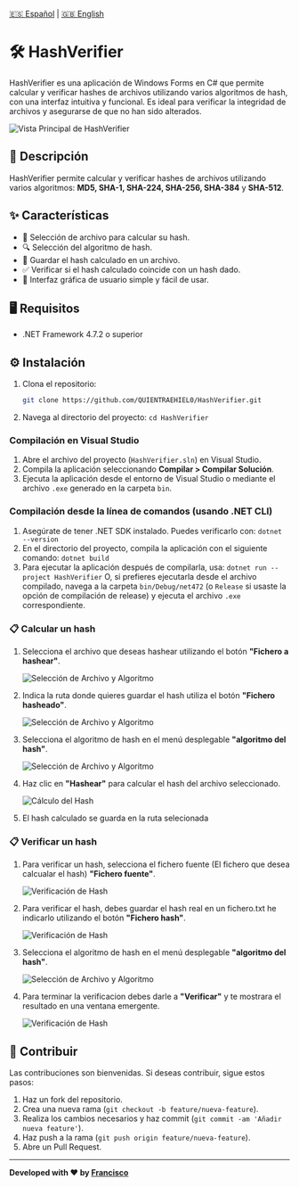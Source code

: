 [🇪🇸 Español](README-ESP.md) | [🇬🇧 English](README.md)
# 🛠️ HashVerifier
HashVerifier es una aplicación de Windows Forms en C# que permite calcular y verificar hashes de archivos utilizando varios algoritmos de hash, con una interfaz intuitiva y funcional. Es ideal para verificar la integridad de archivos y asegurarse de que no han sido alterados.

![Vista Principal de HashVerifier](img/imgPrincipal.png)

## 🚀 Descripción
HashVerifier permite calcular y verificar hashes de archivos utilizando varios algoritmos: **MD5, SHA-1, SHA-224, SHA-256, SHA-384** y **SHA-512**.

## ✨ Características
- 📂 Selección de archivo para calcular su hash.
- 🔍 Selección del algoritmo de hash.
- 💾 Guardar el hash calculado en un archivo.
- ✅ Verificar si el hash calculado coincide con un hash dado.
- 👤 Interfaz gráfica de usuario simple y fácil de usar.

## 🖥️ Requisitos
- .NET Framework 4.7.2 o superior

## ⚙️ Instalación
1. Clona el repositorio:
   ```bash
   git clone https://github.com/QUIENTRAEHIEL0/HashVerifier.git
   ```
3. Navega al directorio del proyecto: `cd HashVerifier`

### Compilación en Visual Studio
1. Abre el archivo del proyecto (`HashVerifier.sln`) en Visual Studio.
2. Compila la aplicación seleccionando **Compilar > Compilar Solución**.
3. Ejecuta la aplicación desde el entorno de Visual Studio o mediante el archivo `.exe` generado en la carpeta `bin`.

### Compilación desde la línea de comandos (usando .NET CLI)
1. Asegúrate de tener .NET SDK instalado. Puedes verificarlo con: `dotnet --version`
2. En el directorio del proyecto, compila la aplicación con el siguiente comando: `dotnet build`
3. Para ejecutar la aplicación después de compilarla, usa: `dotnet run --project HashVerifier`
   O, si prefieres ejecutarla desde el archivo compilado, navega a la carpeta `bin/Debug/net472` (o `Release` si usaste la opción de compilación de release) y ejecuta el archivo `.exe` correspondiente.

### 📋 Calcular un hash 
1. Selecciona el archivo que deseas hashear utilizando el botón **"Fichero a hashear"**.

   ![Selección de Archivo y Algoritmo](img/imgExam1.png)

2. Indica la ruta donde quieres guardar el hash utiliza el botón **"Fichero hasheado"**.

   ![Selección de Archivo y Algoritmo](img/imgExam2.png)

3. Selecciona el algoritmo de hash en el menú desplegable **"algoritmo del hash"**.
   
   ![Selección de Archivo y Algoritmo](img/imgAlgoritmo.png)
   
4. Haz clic en **"Hashear"** para calcular el hash del archivo seleccionado.

   ![Cálculo del Hash](img/imgCalcHash.png)

5. El hash calculado se guarda en la ruta selecionada 

### 📋 Verificar un hash
  
1. Para verificar un hash, selecciona el fichero fuente (El fichero que desea calcualar el hash) **"Fichero fuente"**.

   ![Verificación de Hash](img/imgFuente.png) 

2. Para verificar el hash, debes guardar el hash real en un fichero.txt he indicarlo utilizando el botón **"Fichero hash"**.

   ![Verificación de Hash](img/imgHash.png) 

3. Selecciona el algoritmo de hash en el menú desplegable **"algoritmo del hash"**.
   
   ![Selección de Archivo y Algoritmo](img/imgAlgoritmo2.png)

4. Para terminar la verificacion debes darle a **"Verificar"** y te mostrara el resultado en una ventana emergente.

   ![Verificación de Hash](img/imgHashVerifi.png)

## 🤝 Contribuir
Las contribuciones son bienvenidas. Si deseas contribuir, sigue estos pasos:
1. Haz un fork del repositorio.
2. Crea una nueva rama (`git checkout -b feature/nueva-feature`).
3. Realiza los cambios necesarios y haz commit (`git commit -am 'Añadir nueva feature'`).
4. Haz push a la rama (`git push origin feature/nueva-feature`).
5. Abre un Pull Request.

---

**Developed with ❤️ by [Francisco](https://github.com/FARLOPITEC)**
